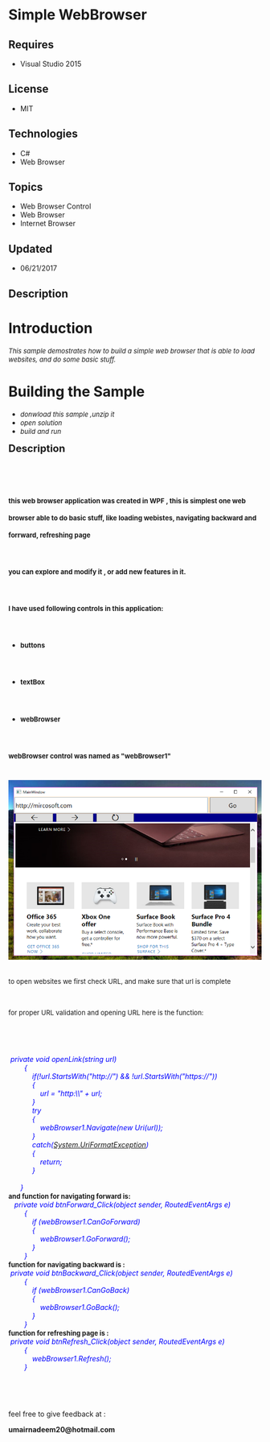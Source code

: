 # Simple WebBrowser
## Requires
- Visual Studio 2015
## License
- MIT
## Technologies
- C#
- Web Browser
## Topics
- Web Browser Control
- Web Browser
- Internet Browser
## Updated
- 06/21/2017
## Description

<h1>Introduction</h1>
<p><span style="font-size:small"><em>T</em><em>his sample demostrates how to build a simple web browser that is able to load websites, and do some basic stuff. &nbsp;</em></span></p>
<h1><span>Building the Sample</span></h1>
<ul>
<li><span style="font-size:small"><em>donwload this sample ,</em><em>unzip it</em></span>
</li><li><span style="font-size:small"><em>open solution&nbsp;</em></span> </li><li><span style="font-size:small"><em>build and run</em></span> </li></ul>
<p><span style="font-size:20px; font-weight:bold">Description</span></p>
<p>&nbsp;</p>
<h1><span style="font-size:small">this web browser application was created in WPF , this is simplest one web browser able to do basic stuff, like loading webistes, navigating backward and forrward, refreshing page</span></h1>
<h1><span style="font-size:small">you can explore and modify it , or add new features in it.</span></h1>
<h1></h1>
<h1><span style="font-size:small">I have used following controls in this application:</span></h1>
<ul>
<li>
<h1><span style="font-size:small">buttons</span></h1>
</li><li>
<h1><span style="font-size:small">textBox</span></h1>
</li><li>
<h1><span style="font-size:small">webBrowser&nbsp;</span></h1>
</li></ul>
<h1></h1>
<h1><span style="font-size:small">webBrowser control was named as &quot;webBrowser1&quot;</span></h1>
<p><strong><br>
<img id="174678" src="174678-browserscreenshot2.png" alt=""><br>
<br>
</strong></p>
<p><span style="font-size:small">to open websites we first check URL, and make sure that url is complete&nbsp;</span></p>
<p>&nbsp;</p>
<p><span style="font-size:small">for proper URL validation and opening URL here is the function:</span></p>
<p>&nbsp;</p>
<p>&nbsp;</p>
<div><span style="color:#0000ff"><em>&nbsp;private void openLink(string url)</em></span><br>
<span style="color:#0000ff"><em>&nbsp;&nbsp;&nbsp;&nbsp;&nbsp;&nbsp;&nbsp; {&nbsp;</em></span></div>
<div><span style="color:#0000ff"><em>&nbsp;&nbsp;&nbsp;&nbsp;&nbsp;&nbsp;&nbsp;&nbsp;&nbsp;&nbsp;&nbsp; if(!url.StartsWith(&quot;http://&quot;) &amp;&amp; !url.StartsWith(&quot;https://&quot;))</em></span><br>
<span style="color:#0000ff"><em>&nbsp;&nbsp;&nbsp;&nbsp;&nbsp;&nbsp;&nbsp;&nbsp;&nbsp;&nbsp;&nbsp; {</em></span><br>
<span style="color:#0000ff"><em>&nbsp;&nbsp;&nbsp;&nbsp;&nbsp;&nbsp;&nbsp;&nbsp;&nbsp;&nbsp;&nbsp;&nbsp;&nbsp;&nbsp;&nbsp; url = &quot;http:\\&quot; &#43; url;</em></span><br>
<span style="color:#0000ff"><em>&nbsp;&nbsp;&nbsp;&nbsp;&nbsp;&nbsp;&nbsp;&nbsp;&nbsp;&nbsp;&nbsp; }</em></span><br>
<span style="color:#0000ff"><em>&nbsp;&nbsp;&nbsp;&nbsp;&nbsp;&nbsp;&nbsp;&nbsp;&nbsp;&nbsp;&nbsp; try</em></span><br>
<span style="color:#0000ff"><em>&nbsp;&nbsp;&nbsp;&nbsp;&nbsp;&nbsp;&nbsp;&nbsp;&nbsp;&nbsp;&nbsp; {</em></span><br>
<span style="color:#0000ff"><em>&nbsp;&nbsp;&nbsp;&nbsp;&nbsp;&nbsp;&nbsp;&nbsp;&nbsp;&nbsp;&nbsp;&nbsp;&nbsp;&nbsp;&nbsp; webBrowser1.Navigate(new Uri(url));</em></span><br>
<span style="color:#0000ff"><em>&nbsp;&nbsp;&nbsp;&nbsp;&nbsp;&nbsp;&nbsp;&nbsp;&nbsp;&nbsp;&nbsp; }</em></span><br>
<span style="color:#0000ff"><em>&nbsp;&nbsp;&nbsp;&nbsp;&nbsp;&nbsp;&nbsp;&nbsp;&nbsp;&nbsp;&nbsp; catch(<a class="libraryLink" href="https://msdn.microsoft.com/en-US/library/System.UriFormatException.aspx" target="_blank" title="Auto generated link to System.UriFormatException">System.UriFormatException</a>)</em></span><br>
<span style="color:#0000ff"><em>&nbsp;&nbsp;&nbsp;&nbsp;&nbsp;&nbsp;&nbsp;&nbsp;&nbsp;&nbsp;&nbsp; {</em></span><br>
<span style="color:#0000ff"><em>&nbsp;&nbsp;&nbsp;&nbsp;&nbsp;&nbsp;&nbsp;&nbsp;&nbsp;&nbsp;&nbsp;&nbsp;&nbsp;&nbsp;&nbsp; return;</em></span><br>
<span style="color:#0000ff"><em>&nbsp;&nbsp;&nbsp;&nbsp;&nbsp;&nbsp;&nbsp;&nbsp;&nbsp;&nbsp;&nbsp; }</em></span><br>
&nbsp;&nbsp;&nbsp;&nbsp;&nbsp;&nbsp;&nbsp;&nbsp;&nbsp;&nbsp;&nbsp; <br>
<span style="color:#0000ff"><em>&nbsp; &nbsp; &nbsp; }</em></span></div>
<div></div>
<div></div>
<div><strong><span style="font-size:small">and function for navigating forward is:</span></strong></div>
<div></div>
<div>&nbsp;<span style="color:#0000ff">&nbsp; <em>private void btnForward_Click(object sender, RoutedEventArgs e)</em></span><br>
<span style="color:#0000ff"><em>&nbsp;&nbsp;&nbsp;&nbsp;&nbsp;&nbsp;&nbsp; {</em></span><br>
<span style="color:#0000ff"><em>&nbsp;&nbsp;&nbsp;&nbsp;&nbsp;&nbsp;&nbsp;&nbsp;&nbsp;&nbsp;&nbsp; if (webBrowser1.CanGoForward)</em></span><br>
<span style="color:#0000ff"><em>&nbsp;&nbsp;&nbsp;&nbsp;&nbsp;&nbsp;&nbsp;&nbsp;&nbsp;&nbsp;&nbsp; {</em></span><br>
<span style="color:#0000ff"><em>&nbsp;&nbsp;&nbsp;&nbsp;&nbsp;&nbsp;&nbsp;&nbsp;&nbsp;&nbsp;&nbsp;&nbsp;&nbsp;&nbsp;&nbsp; webBrowser1.GoForward();</em></span><br>
<span style="color:#0000ff"><em>&nbsp;&nbsp;&nbsp;&nbsp;&nbsp;&nbsp;&nbsp;&nbsp;&nbsp;&nbsp;&nbsp; }</em></span><br>
<span style="color:#0000ff"><em>&nbsp;&nbsp;&nbsp;&nbsp;&nbsp;&nbsp;&nbsp; }</em></span></div>
<div></div>
<div></div>
<div><strong><span style="font-size:small">function for navigating backward is :</span></strong></div>
<div></div>
<div><span style="color:#0000ff"><em>&nbsp;private void btnBackward_Click(object sender, RoutedEventArgs e)</em></span><br>
<span style="color:#0000ff"><em>&nbsp;&nbsp;&nbsp;&nbsp;&nbsp;&nbsp;&nbsp; {</em></span><br>
<span style="color:#0000ff"><em>&nbsp;&nbsp;&nbsp;&nbsp;&nbsp;&nbsp;&nbsp;&nbsp;&nbsp;&nbsp;&nbsp; if (webBrowser1.CanGoBack)</em></span><br>
<span style="color:#0000ff"><em>&nbsp;&nbsp;&nbsp;&nbsp;&nbsp;&nbsp;&nbsp;&nbsp;&nbsp;&nbsp;&nbsp; {</em></span><br>
<span style="color:#0000ff"><em>&nbsp;&nbsp;&nbsp;&nbsp;&nbsp;&nbsp;&nbsp;&nbsp;&nbsp;&nbsp;&nbsp;&nbsp;&nbsp;&nbsp;&nbsp; webBrowser1.GoBack();</em></span><br>
<span style="color:#0000ff"><em>&nbsp;&nbsp;&nbsp;&nbsp;&nbsp;&nbsp;&nbsp;&nbsp;&nbsp;&nbsp;&nbsp; }</em></span><br>
<span style="color:#0000ff"><em>&nbsp;&nbsp;&nbsp;&nbsp;&nbsp;&nbsp;&nbsp; }</em></span></div>
<div></div>
<div><strong><span style="font-size:small">function for refreshing page is :</span></strong></div>
<div></div>
<div><span style="color:#0000ff"><em>&nbsp;private void btnRefresh_Click(object sender, RoutedEventArgs e)</em></span><br>
<span style="color:#0000ff"><em>&nbsp;&nbsp;&nbsp;&nbsp;&nbsp;&nbsp;&nbsp; {</em></span><br>
<span style="color:#0000ff"><em>&nbsp;&nbsp;&nbsp;&nbsp;&nbsp;&nbsp;&nbsp;&nbsp;&nbsp;&nbsp;&nbsp; webBrowser1.Refresh();</em></span><br>
<span style="color:#0000ff"><em>&nbsp;&nbsp;&nbsp;&nbsp;&nbsp;&nbsp;&nbsp; }&nbsp;</em></span></div>
<p>&nbsp;</p>
<p>&nbsp;</p>
<p>feel free to give feedback at :</p>
<p><strong>umairnadeem20@hotmail.com</strong></p>
